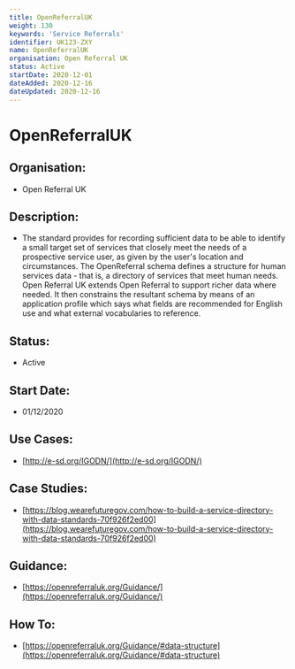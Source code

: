 ```yaml
---
title: OpenReferralUK
weight: 130
keywords: 'Service Referrals'
identifier: UK123-ZXY
name: OpenReferralUK
organisation: Open Referral UK
status: Active
startDate: 2020-12-01
dateAdded: 2020-12-16
dateUpdated: 2020-12-16
---
```


# OpenReferralUK

## Organisation:
 - Open Referral UK

## Description:
 - The standard provides for recording sufficient data to be able to identify a small target set of services that closely meet the needs of a prospective service user, as given by the user's location and circumstances. The OpenReferral schema defines a structure for human services data - that is, a directory of services that meet human needs. Open Referral UK extends Open Referral to support richer data where needed. It then constrains the resultant schema by means of an application profile which says what fields are recommended for English use and what external vocabularies to reference.

## Status:
 - Active

## Start Date:
 - 01/12/2020

## Use Cases:
 - [http://e-sd.org/IGODN/](http://e-sd.org/IGODN/)

## Case Studies:
  - [https://blog.wearefuturegov.com/how-to-build-a-service-directory-with-data-standards-70f926f2ed00](https://blog.wearefuturegov.com/how-to-build-a-service-directory-with-data-standards-70f926f2ed00)

## Guidance:
 - [https://openreferraluk.org/Guidance/](https://openreferraluk.org/Guidance/)

## How To:
 - [https://openreferraluk.org/Guidance/#data-structure](https://openreferraluk.org/Guidance/#data-structure)